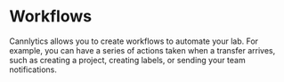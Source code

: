 # Workflows

Cannlytics allows you to create workflows to automate your lab. For example, you can have a series of actions taken when a transfer arrives, such as creating a project, creating labels, or sending your team notifications.
